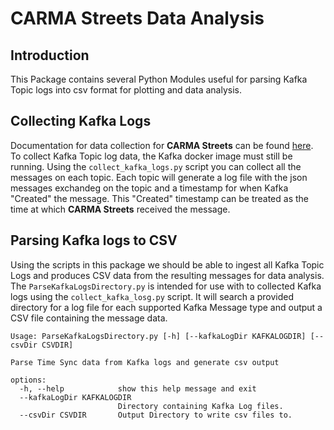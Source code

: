 # CARMA Streets Data Analysis
## Introduction
This Package contains several Python Modules useful for parsing Kafka Topic logs into csv format for plotting and data analysis.
## Collecting Kafka Logs
Documentation for data collection for **CARMA Streets** can be found [here](https://github.com/usdot-fhwa-stol/carma-streets/tree/release/lavida?tab=readme-ov-file#data-collection). To collect Kafka Topic log data, the Kafka docker image must still be running. Using the `collect_kafka_logs.py` script you can collect all the messages on each topic. Each topic will generate a log file with the json messages exchandeg on the topic and a timestamp for when Kafka "Created" the message. This "Created" timestamp can be treated as the time at which **CARMA Streets** received the message.
## Parsing Kafka logs to CSV 
Using the scripts in this package we should be able to ingest all Kafka Topic Logs and produces CSV data from the resulting messages for data analysis. The `ParseKafkaLogsDirectory.py` is intended for use with to collected Kafka logs using the `collect_kafka_losg.py` script. It will search a provided directory for a log file for each supported Kafka Message type and output a CSV file containing the message data.
```
Usage: ParseKafkaLogsDirectory.py [-h] [--kafkaLogDir KAFKALOGDIR] [--csvDir CSVDIR]

Parse Time Sync data from Kafka logs and generate csv output

options:
  -h, --help            show this help message and exit
  --kafkaLogDir KAFKALOGDIR
                        Directory containing Kafka Log files.
  --csvDir CSVDIR       Output Directory to write csv files to.
```
